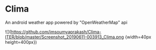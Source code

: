 # Clima
An android weather app powered by "OpenWeatherMap" api 

![](https://github.com/imsoumyaprakash/Clima-ITER/blob/master/Screenshot_20190611-003913_Clima.png  {width=40px height=400px})

